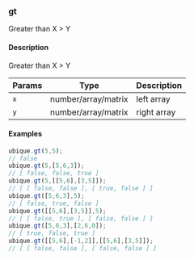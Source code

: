 ### gt
Greater than X > Y


#### Description

Greater than X > Y


|Params|Type|Description
|---------|----|-----------
|`x` | number/array/matrix | left array
|`y` | number/array/matrix | right array


#### Examples

```js
ubique.gt(5,5);
// false
ubique.gt(5,[5,6,3]);
// [ false, false, true ]
ubique.gt(5,[[5,6],[3,5]]);
// [ [ false, false ], [ true, false ] ]
ubique.gt([5,6,3],5);
// [ false, true, false ]
ubique.gt([[5,6],[3,5]],5);
// [ [ false, true ], [ false, false ] ]
ubique.gt([5,6,3],[2,6,0]);
// [ true, false, true ]
ubique.gt([[5,6],[-1,2]],[[5,6],[3,5]]);
// [ [ false, false ], [ false, false ] ]
```

